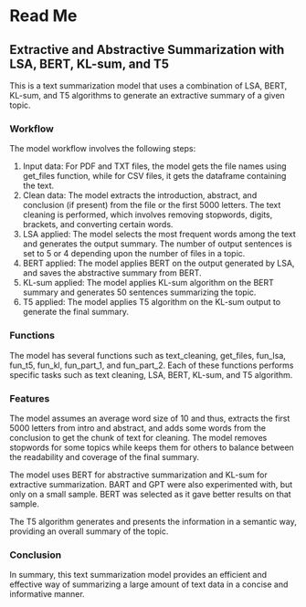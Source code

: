 # Read Me

## Extractive and Abstractive Summarization with LSA, BERT, KL-sum, and T5
This is a text summarization model that uses a combination of LSA, BERT, KL-sum, and T5 algorithms to generate an extractive summary of a given topic.

### Workflow
The model workflow involves the following steps:

1. Input data: For PDF and TXT files, the model gets the file names using get_files function, while for CSV files, it gets the dataframe containing the text.
2. Clean data: The model extracts the introduction, abstract, and conclusion (if present) from the file or the first 5000 letters. The text cleaning is performed, which involves removing stopwords, digits, brackets, and converting certain words.
3. LSA applied: The model selects the most frequent words among the text and generates the output summary. The number of output sentences is set to 5 or 4 depending upon the number of files in a topic.
4. BERT applied: The model applies BERT on the output generated by LSA, and saves the abstractive summary from BERT.
5. KL-sum applied: The model applies KL-sum algorithm on the BERT summary and generates 50 sentences summarizing the topic.
6. T5 applied: The model applies T5 algorithm on the KL-sum output to generate the final summary.

### Functions
The model has several functions such as text_cleaning, get_files, fun_lsa, fun_t5, fun_kl, fun_part_1, and fun_part_2. Each of these functions performs specific tasks such as text cleaning, LSA, BERT, KL-sum, and T5 algorithm.

### Features
The model assumes an average word size of 10 and thus, extracts the first 5000 letters from intro and abstract, and adds some words from the conclusion to get the chunk of text for cleaning. The model removes stopwords for some topics while keeps them for others to balance between the readability and coverage of the final summary.

The model uses BERT for abstractive summarization and KL-sum for extractive summarization. BART and GPT were also experimented with, but only on a small sample. BERT was selected as it gave better results on that sample.

The T5 algorithm generates and presents the information in a semantic way, providing an overall summary of the topic.

### Conclusion
In summary, this text summarization model provides an efficient and effective way of summarizing a large amount of text data in a concise and informative manner.